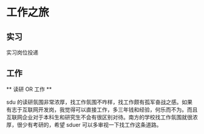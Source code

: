 # 工作之旅

## 实习

实习岗位投递

## 工作

** 读研 OR 工作 **

sdu 的读研氛围非常浓厚，找工作氛围不咋样，找工作颇有孤军奋战之感。如果有志于互联网开发岗，我觉得可以直接工作，多三年钱和经验，何乐而不为。而且互联网企业对于本科生和研究生不会有很区别对待。南方的学校找工作氛围就很浓厚，很少有考研的，希望 sduer 可以多审视一下找工作这条道路。
